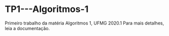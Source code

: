 # TP1---Algoritmos-1
Primeiro trabalho da matéria Algoritmos 1, UFMG 2020.1
Para mais detalhes, leia a documentação.
